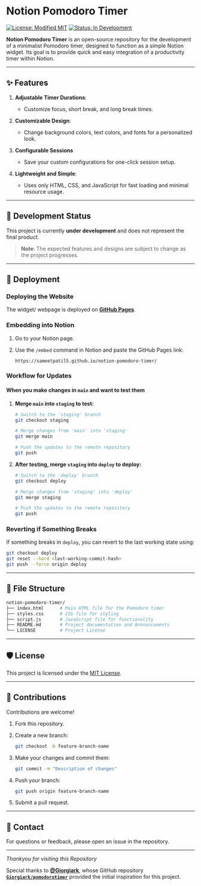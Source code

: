 # Notion Pomodoro Timer  

[![License: Modified MIT](https://img.shields.io/badge/License-Modified%20MIT-blue.svg)](LICENSE)
[![Status: In Development](https://img.shields.io/badge/Status-In%20Development-orange)](https://github.com/sameetpatil5/notion-pomodoro-timer)

**Notion Pomodoro Timer** is an open-source repository for the development of a minimalist Pomodoro timer, designed to function as a simple Notion widget. Its goal is to provide quick and easy integration of a productivity timer within Notion.  

---

## ✨ Features  

1. **Adjustable Timer Durations**:  
   - Customize focus, short break, and long break times.  

2. **Customizable Design**:  
   - Change background colors, text colors, and fonts for a personalized look.  
  
3. **Configurable Sessions**  
   - Save your custom configurations for one-click session setup.  

4. **Lightweight and Simple**:  
   - Uses only HTML, CSS, and JavaScript for fast loading and minimal resource usage.  

---

## 🚧 Development Status  

This project is currently **under development** and does not represent the final product.  
> **Note**: The expected features and designs are subject to change as the project progresses.  

---

## 🚀 Deployment  

### Deploying the Website  

The widget/ webpage is deployed on **[GitHub Pages](https://sameetpatil5.github.io/notion-pomodoro-timer/)**.  

### Embedding into Notion  

1. Go to your Notion page.  
2. Use the `/embed` command in Notion and paste the GitHub Pages link:  

   ```plaintext
   https://sameetpatil5.github.io/notion-pomodoro-timer/
   ```

### Workflow for Updates  

#### When you make changes in `main` and want to test them  

1. **Merge `main` into `staging` to test:**  

   ```bash
   # Switch to the 'staging' branch
   git checkout staging

   # Merge changes from 'main' into 'staging'
   git merge main

   # Push the updates to the remote repository
   git push
   ```

2. **After testing, merge `staging` into `deploy` to deploy:**  

   ```bash
   # Switch to the 'deploy' branch
   git checkout deploy

   # Merge changes from 'staging' into 'deploy'
   git merge staging

   # Push the updates to the remote repository
   git push
   ```

### Reverting if Something Breaks  

If something breaks in `deploy`, you can revert to the last working state using:  

   ```bash
   git checkout deploy
   git reset --hard <last-working-commit-hash>
   git push --force origin deploy
   ```

---

## 📂 File Structure  

   ```bash
   notion-pomodoro-timer/
   ├── index.html      # Main HTML file for the Pomodoro timer
   ├── styles.css      # CSS file for styling
   ├── script.js       # JavaScript file for functionality
   ├── README.md       # Project documentation and Announcements
   └── LICENSE         # Project License
   ```

---

## 🛡️ License  

This project is licensed under the [MIT License](LICENSE).  

---

## 📢 Contributions  

Contributions are welcome!  

1. Fork this repository.  
2. Create a new branch:  

   ```bash
   git checkout -b feature-branch-name
   ```

3. Make your changes and commit them:  

   ```bash
   git commit -m "Description of changes"
   ```

4. Push your branch:  

   ```bash
   git push origin feature-branch-name
   ```

5. Submit a pull request.  

---

## 💬 Contact  

For questions or feedback, please open an issue in the repository.  

---

_*Thankyou* for visiting this Repository_

Special thanks to **[@Giorgiark](https://github.com/Giorgiark)**, whose GitHub repository [**`Giorgiark/pomodorotimer`**](https://github.com/giorgiark/pomodorotimer/) provided the initial inspiration for this project.
